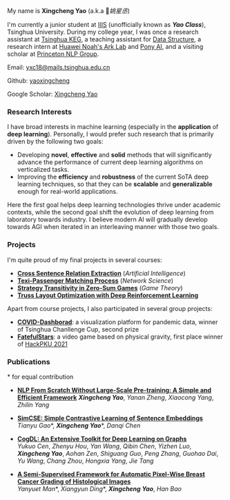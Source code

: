 My name is **Xingcheng Yao** (a.k.a *姚星丞*)

I'm currently a junior student at [IIIS](https://iiis.tsinghua.edu.cn/en/) (unofficially known as ***Yao Class***), Tsinghua University. During my college year, I was once a research assistant at [Tsinghua KEG](http://keg.cs.tsinghua.edu.cn/), a teaching assistant for [Data Structure](https://dsa.cs.tsinghua.edu.cn/~deng/ds/index.htm), a research intern at [Huawei Noah's Ark Lab](https://www.noahlab.com.hk/#/home) and [Pony AI](https://pony.ai/), and a visiting scholar at [Princeton NLP Group](https://princeton-nlp.github.io/).

Email: yxc18@mails.tsinghua.edu.cn

Github: [yaoxingcheng](https://github.com/yaoxingcheng)

Google Scholar: [Xingcheng Yao](https://scholar.google.com/citations?user=gAdAW44AAAAJ&hl=en&oi=ao)

### Research Interests

I have broad interests in machine learning (especially in the **application** of **deep learning**). Personally, I would prefer such research that is primarily driven by the following two goals:
- Developing **novel**, **effective** and **solid** methods that will significantly advance the performance of current deep learning algorithms on verticalized tasks.
- Improving the **efficiency** and **robustness** of the current SoTA deep learning techniques, so that they can be **scalable** and **generalizable** enough for real-world applications.

Here the first goal helps deep learning technologies thrive under academic contexts, while the second goal shift the evolution of deep learning from laboratory towards industry. I believe modern AI will gradually develop towards AGI when iterated in an interleaving manner with those two goals.

### Projects

I'm quite proud of my final projects in several courses:
- **[Cross Sentence Relation Extraction](https://yaoxingcheng.github.io/thesis/ai_final.pdf)** (*Artificial Intelligence*)
- **[Texi-Passenger Matching Process](https://yaoxingcheng.github.io/thesis/network_science.pdf)** (*Network Science*)
- **[Strategy Transitivity in Zero-Sum Games](https://yaoxingcheng.github.io/thesis/game_theory.pdf)** (*Game Theory*)
- **[Truss Layout Optimization with Deep Reinforcement Learning](https://yaoxingcheng.github.io/thesis/summer_thesis.pdf)**

Apart from course projects, I also participated in several group projects:
- **[COVID-Dashborad](https://covid-dashboard.aminer.cn)**: a visualization platform for pandemic data, winner of Tsinghua Chanllenge Cup, second prize
- **[FatefulStars](https://github.com/yaoxingcheng/FatefulStars)**: a video game based on physical gravity, first place winner of [HackPKU 2021](https://www.hackpku.com/)

### Publications
\* for equal contribution
- **[NLP From Scratch Without Large-Scale Pre-training: A Simple and Efficient Framework](https://yaoxingcheng.github.io/thesis/tlm-view.pdf)**
***Xingcheng Yao***, *Yanan Zheng*, *Xiaocong Yang*, *Zhilin Yang*

- **[SimCSE: Simple Contrastive Learning of Sentence Embeddings](https://arxiv.org/abs/2104.08821)** <br/> *Tianyu Gao*\*, ***Xingcheng Yao***\*, *Danqi Chen*


- **[CogDL: An Extensive Toolkit for Deep Learning on Graphs](https://arxiv.org/abs/2103.00959)** <br/> *Yukuo Cen*, *Zhenyu Hou*, *Yan Wang*, *Qibin Chen*, *Yizhen Luo*, ***Xingcheng Yao***, *Aohan Zen*, *Shiguang Guo*, *Peng Zhang*, *Guohao Dai*, *Yu Wang*, *Chang Zhou*, *Hongxia Yang*, *Jie Tang* 


- **[A Semi-Supervised Framework for Automatic Pixel-Wise Breast Cancer Grading of Histological Images](https://arxiv.org/abs/1907.01696)** <br/> *Yanyuet Man*\*, *Xiangyun Ding*\*, ***Xingcheng Yao***, *Han Bao*


